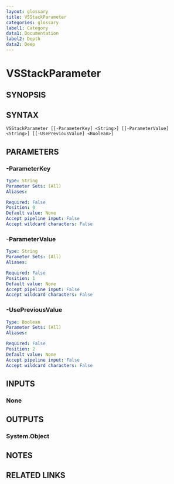 ```yaml
---
layout: glossary
title: VSStackParameter
categories: glossary
label1: Category
data1: Documentation
label2: Depth
data2: Deep
---
```


# VSStackParameter

## SYNOPSIS

## SYNTAX

```
VSStackParameter [[-ParameterKey] <String>] [[-ParameterValue] <String>] [[-UsePreviousValue] <Boolean>]
```

## PARAMETERS

### -ParameterKey

```yaml
Type: String
Parameter Sets: (All)
Aliases: 

Required: False
Position: 0
Default value: None
Accept pipeline input: False
Accept wildcard characters: False
```

### -ParameterValue

```yaml
Type: String
Parameter Sets: (All)
Aliases: 

Required: False
Position: 1
Default value: None
Accept pipeline input: False
Accept wildcard characters: False
```

### -UsePreviousValue

```yaml
Type: Boolean
Parameter Sets: (All)
Aliases: 

Required: False
Position: 2
Default value: None
Accept pipeline input: False
Accept wildcard characters: False
```

## INPUTS

### None


## OUTPUTS

### System.Object

## NOTES

## RELATED LINKS

